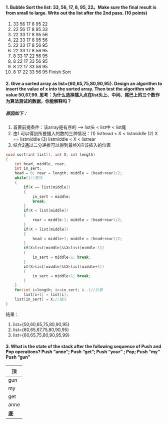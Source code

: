 #### 1. Bubble Sort the list: 33, 56, 17, 8, 95, 22。Make sure the final result is from small to large. Write out the list after the 2nd pass. (10 points)

1. 33 56 17 8 95 22   
2. 22 56 17 8 95 33
3. 22 33 17 8 95 56
4. 22 33 17 8 95 56
5. 22 33 17 8 56 95
6. 22 33 17 8 56 95
7. 8 33 17 22 56 95
8. 8 22 17 33 56 95
9. 8 22 17 33 56 95
10. 8 17 22 33 56 95
Finish Sort

#### 2. Give a sorted array as list={60,65,75,80,90,95}. Design an algorithm to insert the value of x into the sorted array. Then test the algorithm with value 50,67,99. 思考：为什么选择插入点在list头上、中间、尾巴上的三个数作为算法测试的数据，你能解释吗？

##### 原因如下：
1.  首要前提条件：该array是有序的 --> list头 < list中 < list尾
2.  由1.可以得到所要插入的数的三种情况：(1) listhead < X < listmiddle  (2)  X == listmiddle (3) listmiddle < X < listrear
3.  结合2通过二分递推可以得到最终X应该插入的位置

```cpp
void sort(int list[], int X, int length)
{
	int head, middle, rear;
	int in_sert;
	head = 0; rear = length; middle = (head+rear)/2;
	while()//查找
	{
		if(X == list[middle]) 
		{
			in_sert = middle;
			break;
		}
		if(X < list[middle])
		{
			rear = middle-1; middle = (head+rear)/2;
		} 
		if(X > list[middle])
		{
			head = middle+1; middle = (head+rear)/2;
		}
		if(X<list[middle]&&X>list[middle-1])
		{
			in_sert = middle-1; break;
		}
		if(X>list[middle]&&X<list[middle+1])
		{
			in_sert = middle+1; break;
		}
	}
	for(int i=length; i>=in_sert; i--)//后移
		list[i+1] = list[i];
	list[in_sert] = X;//插入
}
```

结果：
1. list={50,60,65,75,80,90,95}
2. list={60,65,67,75,80,90,95}
3. list={60,65,75,80,90,95,99}

#### 3. What is the state of the stack after the following sequence of Push and Pop operations? Push “anne”; Push “get”; Push “your” ; Pop; Push “my” Push “gun”

|顶|
|---|
|gun|
|my|
|get|
|anne|
|**底**|
